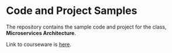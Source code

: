 
# Code and Project Samples
The repository contains the sample code and project for the class, **Microservices Architecture**.

Link to courseware is [here](https://drive.google.com/file/d/1j0niv6xjsZwWGdVrRhqt-EmZeX_j5ce8/view?usp=sharing).

